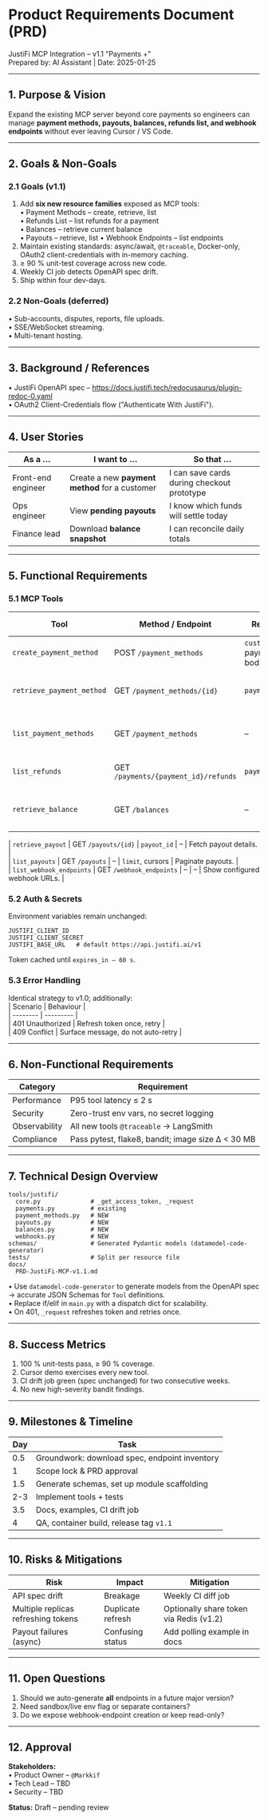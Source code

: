 # Product Requirements Document (PRD)
JustiFi MCP Integration – v1.1 "Payments +"  
Prepared by: AI Assistant | Date: 2025-01-25  

---

## 1. Purpose & Vision  
Expand the existing MCP server beyond core payments so engineers can manage **payment methods, payouts, balances, refunds list, and webhook endpoints** without ever leaving Cursor / VS Code.  

---

## 2. Goals & Non-Goals  
### 2.1 Goals (v1.1)  
1. Add **six new resource families** exposed as MCP tools:  
   • Payment Methods – create, retrieve, list  
   • Refunds List – list refunds for a payment  
   • Balances – retrieve current balance  
   • Payouts – retrieve, list 
   • Webhook Endpoints – list endpoints  
2. Maintain existing standards: async/await, `@traceable`, Docker-only, OAuth2 client-credentials with in-memory caching.  
3. ≥ 90 % unit-test coverage across new code.  
4. Weekly CI job detects OpenAPI spec drift.  
5. Ship within four dev-days.

### 2.2 Non-Goals (deferred)  
• Sub-accounts, disputes, reports, file uploads.  
• SSE/WebSocket streaming.  
• Multi-tenant hosting.

---

## 3. Background / References  
• JustiFi OpenAPI spec – <https://docs.justifi.tech/redocusaurus/plugin-redoc-0.yaml>  
• OAuth2 Client-Credentials flow ("Authenticate With JustiFi").  

---

## 4. User Stories  
| As a … | I want to … | So that … |  
| --- | --- | --- |  
| Front-end engineer | Create a new **payment method** for a customer | I can save cards during checkout prototype |  
| Ops engineer | View **pending payouts** | I know which funds will settle today |  
| Finance lead | Download **balance snapshot** | I can reconcile daily totals |  

---

## 5. Functional Requirements  
### 5.1 MCP Tools  
| Tool | Method / Endpoint | Required Args | Optional Args | Description |  
| ---- | ---------------- | ------------- | ------------- | ----------- |  
| `create_payment_method` | POST `/payment_methods` | `customer_id`, payment-method body fields | – | Store a new card/bank account. |  
| `retrieve_payment_method` | GET `/payment_methods/{id}` | `payment_method_id` | – | Fetch payment-method object. |  
| `list_payment_methods` | GET `/payment_methods` | – | `limit`, `after_cursor`, `before_cursor` | List customer payment methods. |  
| `list_refunds` | GET `/payments/{payment_id}/refunds` | `payment_id` | `limit`, cursors | List refunds for a payment. |  
| `retrieve_balance` | GET `/balances` | – | – | Get current available & pending balance. |  
  
| `retrieve_payout` | GET `/payouts/{id}` | `payout_id` | – | Fetch payout details. |  
| `list_payouts` | GET `/payouts` | – | `limit`, cursors | Paginate payouts. |  
| `list_webhook_endpoints` | GET `/webhook_endpoints` | – | – | Show configured webhook URLs. |  

### 5.2 Auth & Secrets  
Environment variables remain unchanged:  
```
JUSTIFI_CLIENT_ID
JUSTIFI_CLIENT_SECRET
JUSTIFI_BASE_URL   # default https://api.justifi.ai/v1
```  
Token cached until `expires_in – 60 s`.

### 5.3 Error Handling  
Identical strategy to v1.0; additionally:  
| Scenario | Behaviour |  
| -------- | --------- |  
| 401 Unauthorized | Refresh token once, retry |  
| 409 Conflict | Surface message, do not auto-retry |  

---

## 6. Non-Functional Requirements  
| Category | Requirement |  
| -------- | ----------- |  
| Performance | P95 tool latency ≤ 2 s |  
| Security | Zero-trust env vars, no secret logging |  
| Observability | All new tools `@traceable` → LangSmith |  
| Compliance | Pass pytest, flake8, bandit; image size Δ < 30 MB |  

---

## 7. Technical Design Overview  
```
tools/justifi/
  core.py              # _get_access_token, _request
  payments.py          # existing
  payment_methods.py   # NEW
  payouts.py           # NEW
  balances.py          # NEW
  webhooks.py          # NEW
schemas/               # Generated Pydantic models (datamodel-code-generator)
tests/                 # Split per resource file
docs/
  PRD-JustiFi-MCP-v1.1.md
```
• Use `datamodel-code-generator` to generate models from the OpenAPI spec → accurate JSON Schemas for `Tool` definitions.  
• Replace if/elif in `main.py` with a dispatch dict for scalability.  
• On 401, `_request` refreshes token and retries once.

---

## 8. Success Metrics  
1. 100 % unit-tests pass, ≥ 90 % coverage.  
2. Cursor demo exercises every new tool.  
3. CI drift job green (spec unchanged) for two consecutive weeks.  
4. No new high-severity bandit findings.

---

## 9. Milestones & Timeline  
| Day | Task |  
| --- | ---- |  
| 0.5 | Groundwork: download spec, endpoint inventory |  
| 1 | Scope lock & PRD approval |  
| 1.5 | Generate schemas, set up module scaffolding |  
| 2-3 | Implement tools + tests |  
| 3.5 | Docs, examples, CI drift job |  
| 4 | QA, container build, release tag `v1.1` |  

---

## 10. Risks & Mitigations  
| Risk | Impact | Mitigation |  
| ---- | ------ | ---------- |  
| API spec drift | Breakage | Weekly CI diff job |  
| Multiple replicas refreshing tokens | Duplicate refresh | Optionally share token via Redis (v1.2) |  
| Payout failures (async) | Confusing status | Add polling example in docs |  

---

## 11. Open Questions  
1. Should we auto-generate **all** endpoints in a future major version?  
2. Need sandbox/live env flag or separate containers?  
3. Do we expose webhook-endpoint creation or keep read-only?  

---

## 12. Approval  
**Stakeholders:**  
• Product Owner – `@Markkif`  
• Tech Lead – TBD  
• Security – TBD  

**Status:** Draft – pending review 